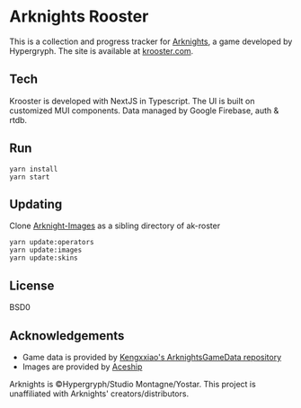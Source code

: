 # Arknights Rooster
This is a collection and progress tracker for [Arknights](https://www.arknights.global/), a game developed by Hypergryph.
The site is available at [krooster.com](https://krooster.com/).

## Tech
Krooster is developed with NextJS in Typescript. The UI is built on customized MUI components. Data managed by Google Firebase, auth & rtdb.

## Run
```shell
yarn install
yarn start
```

## Updating
Clone [Arknight-Images](https://github.com/Aceship/Arknight-Images.git) as a sibling directory of ak-roster
```shell
yarn update:operators
yarn update:images
yarn update:skins
```

## License
BSD0

## Acknowledgements
- Game data is provided by [Kengxxiao's ArknightsGameData repository](https://github.com/Kengxxiao/ArknightsGameData)
- Images are provided by [Aceship](https://github.com/Aceship/AN-EN-Tags)

Arknights is &copy;Hypergryph/Studio Montagne/Yostar. This project is unaffiliated with Arknights' creators/distributors.
